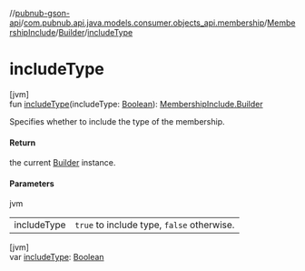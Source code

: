 //[pubnub-gson-api](../../../../index.md)/[com.pubnub.api.java.models.consumer.objects_api.membership](../../index.md)/[MembershipInclude](../index.md)/[Builder](index.md)/[includeType](include-type.md)

# includeType

[jvm]\
fun [includeType](include-type.md)(includeType: [Boolean](https://kotlinlang.org/api/latest/jvm/stdlib/kotlin-stdlib/kotlin/-boolean/index.html)): [MembershipInclude.Builder](index.md)

Specifies whether to include the type of the membership.

#### Return

the current [Builder](index.md) instance.

#### Parameters

jvm

| | |
|---|---|
| includeType | `true` to include type, `false` otherwise. |

[jvm]\
var [includeType](include-type.md): [Boolean](https://kotlinlang.org/api/latest/jvm/stdlib/kotlin-stdlib/kotlin/-boolean/index.html)
